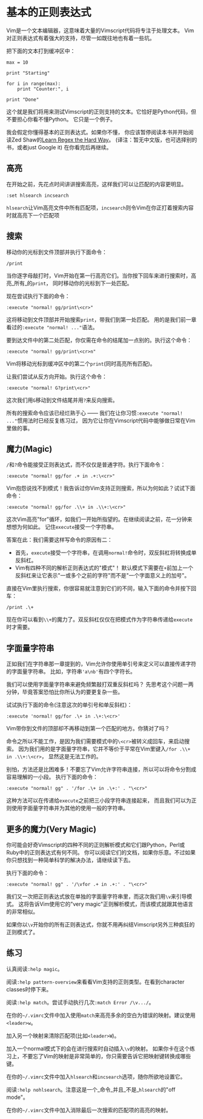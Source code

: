 # 基本的正则表达式

Vim是一个文本编辑器，这意味着大量的Vimscript代码将专注于处理文本。 Vim对正则表达式有着强大的支持，尽管一如既往地也有着一些坑。

把下面的文本打到缓冲区中：

    
    
    max = 10
    
    print "Starting"
    
    for i in range(max):
        print "Counter:", i
    
    print "Done"

这个就是我们将用来测试Vimscript的正则支持的文本。它恰好是Python代码，但不要担心你看不懂Python。 它只是一个例子。

我会假定你懂得基本的正则表达式。如果你不懂， 你应该暂停阅读本书并开始阅读Zed Shaw的[Learn Regex the Hard
Way](http://regex.learncodethehardway.org/)。 (译注：暂无中文版，也可选择别的书，或者just Google
it) 在你看完后再继续。

## 高亮

在开始之前，先花点时间讲讲搜索高亮，这样我们可以让匹配的内容更明显。

    
    
    :set hlsearch incsearch

`hlsearch`让Vim高亮文件中所有匹配项，`incsearch`则令Vim在你正打着搜索内容时就高亮下一个匹配项

## 搜索

移动你的光标到文件顶部并执行下面命令：

    
    
    /print

当你逐字母敲打时，Vim开始在第一行高亮它们。当你按下回车来进行搜索时，高亮_所有_的`print`， 同时移动你的光标到下一处匹配。

现在尝试执行下面的命令：

    
    
    :execute "normal! gg/print\<cr>"

这将移动到文件顶部并开始搜索`print`，带我们到第一处匹配。 用的是我们前一章看过的`:execute "normal! ..."`语法。

要到达文件中的第二处匹配，你仅需在命令的结尾加一点别的。执行这个命令：

    
    
    :execute "normal! gg/print\<cr>n"

Vim将移动光标到缓冲区中的第二个`print`(同时高亮所有匹配)。

让我们尝试从反方向开始。执行这个命令：

    
    
    :execute "normal! G?print\<cr>"

这次我们用`G`移动到文件结尾并用`?`来反向搜索。

所有的搜索命令应该已经烂熟于心 —— 我们在让你习惯`:execute "normal! ..."`惯用法时已经反复练习过，
因为它让你在Vimscript代码中能够做日常在Vim里做的事。

## 魔力(Magic)

`/`和`?`命令能接受正则表达式，而不仅仅是普通字符。执行下面命令：

    
    
    :execute "normal! gg/for .+ in .+:\<cr>"

Vim抱怨说找不到模式！我告诉过你Vim支持正则搜索，所以为何如此？试试下面命令：

    
    
    :execute "normal! gg/for .\\+ in .\\+:\<cr>"

这次Vim高亮"for"循环，如我们一开始所指望的。在继续阅读之前，花一分钟来想想为何如此。 记住`execute`接受一个字符串。

答案在此：我们需要这样写命令的原因有二：

  * 首先，`execute`接受一个字符串，在调用`normal!`命令时，双反斜杠将转换成单反斜杠。
  * Vim有四种不同的解析正则表达式的"模式"！ 默认模式下需要在`+`前加上一个反斜杠来让它表示"一或多个之前的字符"而不是"一个字面意义上的加号"。

直接在Vim里执行搜索，你很容易就注意到它们的不同，输入下面的命令并按下回车：

    
    
    /print .\+

现在你可以看到`\\+`的魔力了。双反斜杠仅仅在把模式作为字符串传递给`execute`时才需要。

## 字面量字符串

正如我们在字符串那一章提到的，Vim允许你使用单引号来定义可以直接传递字符的字面量字符串。 比如，字符串`'a\nb'`有四个字符长。

我们可以使用字面量字符串来避免频繁敲打双重反斜杠吗？ 先思考这个问题一两分钟，毕竟答案恐怕比你所认为的要更复杂一些。

试试执行下面的命令(注意这次的单引号和单反斜杠)：

    
    
    :execute 'normal! gg/for .\+ in .\+:\<cr>'

Vim带你到文件的顶部却不再移动到第一个匹配的地方。你猜对了吗？

命令之所以不能工作，是因为我们需要模式中的`\<cr>`被转义成回车，来启动搜索。 因为我们用的是字面量字符串，它并不等价于平常在Vim里键入`/for
.\\+ in .\\+:\<cr>`， 显然这是无法工作的。

别怕，方法还是比困难多！不要忘了Vim允许字符串连接，所以可以将命令分割成容易理解的一小段。 执行下面的命令：

    
    
    :execute "normal! gg" . '/for .\+ in .\+:' . "\<cr>"

这种方法可以在传递给`execute`之前把三小段字符串连接起来， 而且我们可以为正则使用字面量字符串并为其他的使用一般的字符串。

## 更多的魔力(Very Magic)

你可能会好奇Vimscript的四种不同的正则解析模式和它们跟Python，Perl或Ruby中的正则表达式有何不同。
你可以阅读它们的文档，如果你乐意。不过如果你只想找到一种简单科学的解决办法，请继续读下去。

执行下面的命令：

    
    
    :execute "normal! gg" . '/\vfor .+ in .+:' . "\<cr>"

我们又一次把正则表达式放在单独的字面量字符串里，而这次我们用`\v`来引导模式。 这将告诉Vim使用它的"very
magic"正则解析模式，而该模式就跟其他语言的非常相似。

如果你以`\v`开始你的所有正则表达式，你就不用再纠结Vimscript另外三种疯狂的正则模式了。

## 练习

认真阅读`:help magic`。

阅读`:help pattern-overview`来看看Vim支持的正则类型。在看到character classes时停下来。

阅读`:help match`。尝试手动执行几次`:match Error /\v.../`。

在你的`~/.vimrc`文件中加入使用`match`来高亮多余的空白为错误的映射。建议使用`<leader>w`。

加入另一个映射来清除匹配项(比如`<leader>W`)。

加入一个normal模式下的会在进行搜索时自动插入`\v`的映射。
如果你卡在这个练习上，不要忘了Vim的映射是非常简单的，你只需要告诉它把映射键转换成哪些键。

在你的`~/.vimrc`文件中加入`hlsearch`和`incsearch`选项，随你所欲地设置它。

阅读`:help nohlsearch`。注意这是一个_命令_并且_不是_`hlsearch`的"off mode"。

在你的`~/.vimrc`文件中加入消除最后一次搜索的匹配项的高亮的映射。

